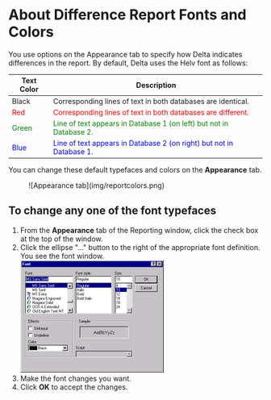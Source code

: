 # About Difference Report Fonts and Colors

You use options on the Appearance tab to specify how Delta indicates differences in the report. By default, Delta uses the Helv font as follows:

| Text Color | Description |
| --- | --- |
| Black | Corresponding lines of text in both databases are identical. |
| <span style="color:red">Red</span> | <span style="color:red">Corresponding lines of text in both databases are different.</span> |
| <span style="color:green">Green</span> | <span style="color:green">Line of text appears in Database 1 (on left) but not in Database 2.</span> |
| <span style="color:blue">Blue</span> | <span style="color:blue">Line of text appears in Database 2 (on right) but not in Database 1.</span> |

You can change these default typefaces and colors on the **Appearance** tab.
<figure markdown="1">
  ![Appearance tab](img/reportcolors.png)
</figure>

## To change any one of the font typefaces
1. From the **Appearance** tab of the Reporting window, click the check box at the top of the window.
2. Click the ellipse "..." button to the right of the appropriate font definition.  
   You see the font window.  
   ![Font dialog](img/reportcolors2.png)
3. Make the font changes you want.
4. Click **OK** to accept the changes.